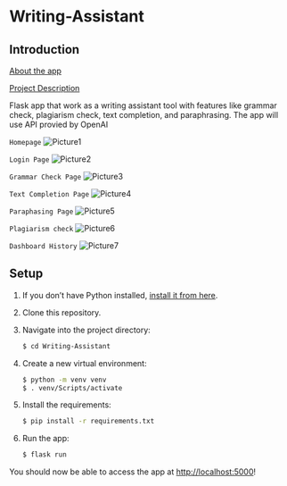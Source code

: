 # Writing-Assistant

## Introduction

[About the app](https://docs.google.com/presentation/d/1BO6Mcb5ZCBXdjBPedfZSP0x05p3-KsZDJxDofyx4bb0/edit#slide=id.p)

[Project Description](https://docs.google.com/document/d/10JErDP8uAoWpDrVB-21aRCHrIVHFkqycj1heG6tR32w/edit?usp=sharing)

Flask app that work as a writing assistant tool with features like grammar check, plagiarism check, text completion, and paraphrasing. The app will use API provied by OpenAI

`Homepage`
![Picture1](https://github.com/QuangEdward/Writing-Assistant/assets/118035047/bbf2e0c9-50da-4334-b557-bde596a758c6)

`Login Page`
![Picture2](https://github.com/QuangEdward/Writing-Assistant/assets/118035047/4fa0b18e-3863-42e6-b9ed-20dc28ab0b1e)

`Grammar Check Page`
![Picture3](https://github.com/QuangEdward/Writing-Assistant/assets/118035047/68b321d3-34cf-45a4-b3ae-ed870dd7658c)

`Text Completion Page`
![Picture4](https://github.com/QuangEdward/Writing-Assistant/assets/118035047/1e6051b2-c995-4655-bb23-f488bce66cff)

`Paraphasing Page`
![Picture5](https://github.com/QuangEdward/Writing-Assistant/assets/118035047/9812e9e1-4ea2-4f67-bbb5-48c341595813)

`Plagiarism check`
![Picture6](https://github.com/QuangEdward/Writing-Assistant/assets/118035047/52a55c10-b1cd-44ee-ba29-7ad49b3cd784)

`Dashboard History`
![Picture7](https://github.com/QuangEdward/Writing-Assistant/assets/118035047/017cf8dd-347f-48db-ab99-5068cb362ac5)

## Setup

1. If you don’t have Python installed, [install it from here](https://www.python.org/downloads/).

2. Clone this repository.

3. Navigate into the project directory:

   ```bash
   $ cd Writing-Assistant
   ```

4. Create a new virtual environment:

   ```bash
   $ python -m venv venv
   $ . venv/Scripts/activate
   ```

5. Install the requirements:

   ```bash
   $ pip install -r requirements.txt
   ```

6. Run the app:

   ```bash
   $ flask run
   ```

You should now be able to access the app at [http://localhost:5000](http://localhost:5000)! 

